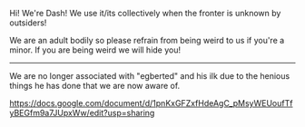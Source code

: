 Hi! We're Dash! We use it/its collectively when the fronter is unknown by outsiders!

We are an adult bodily so please refrain from being weird to us if you're a minor. If you are being weird we will hide you!

----------------------

We are no longer associated with "egberted" and his ilk due to the henious things he has done that we are now aware of.

https://docs.google.com/document/d/1pnKxGFZxfHdeAgC_pMsyWEUoufTfyBEGfm9a7JUpxWw/edit?usp=sharing
